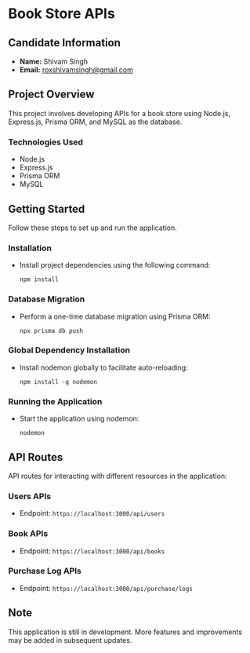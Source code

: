 # Book Store APIs

## Candidate Information

- **Name:** Shivam Singh
- **Email:** roxshivamsingh@gmail.com

## Project Overview

This project involves developing APIs for a book store using Node.js, Express.js, Prisma ORM, and MySQL as the database.

### Technologies Used

- Node.js
- Express.js
- Prisma ORM
- MySQL

## Getting Started

Follow these steps to set up and run the application.

### Installation

- Install project dependencies using the following command:
  ```
  npm install
  ```

### Database Migration

- Perform a one-time database migration using Prisma ORM:
  ```
  npx prisma db push
  ```

### Global Dependency Installation

- Install nodemon globally to facilitate auto-reloading:
  ```
  npm install -g nodemon
  ```

### Running the Application

- Start the application using nodemon:
  ```
  nodemon
  ```

## API Routes

API routes for interacting with different resources in the application:

### Users APIs

- Endpoint: `https://localhost:3000/api/users`

### Book APIs

- Endpoint: `https://localhost:3000/api/books`

### Purchase Log APIs

- Endpoint: `https://localhost:3000/api/purchase/logs`

## Note

This application is still in development. More features and improvements may be added in subsequent updates.
